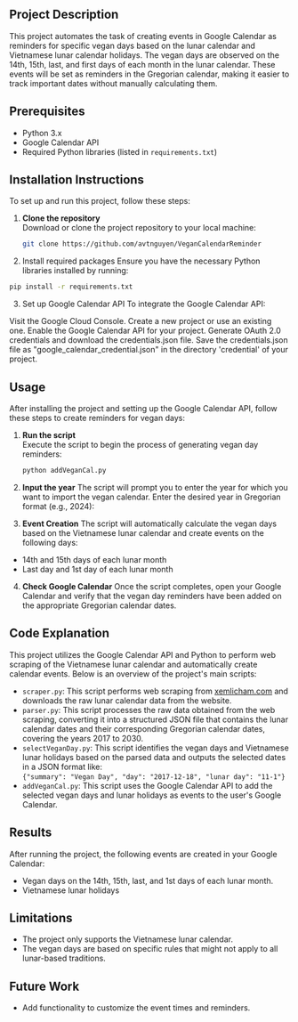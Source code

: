 ## Project Description

This project automates the task of creating events in Google Calendar as reminders for specific vegan days based on the lunar calendar and Vietnamese lunar calendar holidays. The vegan days are observed on the 14th, 15th, last, and first days of each month in the lunar calendar. These events will be set as reminders in the Gregorian calendar, making it easier to track important dates without manually calculating them.

## Prerequisites
- Python 3.x
- Google Calendar API
- Required Python libraries (listed in `requirements.txt`)

## Installation Instructions

To set up and run this project, follow these steps:

1. **Clone the repository**  
   Download or clone the project repository to your local machine:
   ```bash
   git clone https://github.com/avtnguyen/VeganCalendarReminder
2. Install required packages
Ensure you have the necessary Python libraries installed by running:
```bash
pip install -r requirements.txt
```
3. Set up Google Calendar API
To integrate the Google Calendar API:

Visit the Google Cloud Console.
Create a new project or use an existing one.
Enable the Google Calendar API for your project.
Generate OAuth 2.0 credentials and download the credentials.json file.
Save the credentials.json file as "google_calendar_credential.json" in the directory 'credential' of your project.

## Usage
After installing the project and setting up the Google Calendar API, follow these steps to create reminders for vegan days:

1. **Run the script**  
   Execute the script to begin the process of generating vegan day reminders:
   ```bash
   python addVeganCal.py
   ```
2. **Input the year**
The script will prompt you to enter the year for which you want to import the vegan calendar. Enter the desired year in Gregorian format (e.g., 2024):

3. **Event Creation**
The script will automatically calculate the vegan days based on the Vietnamese lunar calendar and create events on the following days:

* 14th and 15th days of each lunar month
* Last day and 1st day of each lunar month
  
4. **Check Google Calendar**
Once the script completes, open your Google Calendar and verify that the vegan day reminders have been added on the appropriate Gregorian calendar dates.

## Code Explanation

This project utilizes the Google Calendar API and Python to perform web scraping of the Vietnamese lunar calendar and automatically create calendar events. Below is an overview of the project's main scripts:

- `scraper.py`: This script performs web scraping from [xemlicham.com](https://www.xemlicham.com/am-lich/nam/) and downloads the raw lunar calendar data from the website.
- `parser.py`: This script processes the raw data obtained from the web scraping, converting it into a structured JSON file that contains the lunar calendar dates and their corresponding Gregorian calendar dates, covering the years 2017 to 2030.
- `selectVeganDay.py`: This script identifies the vegan days and Vietnamese lunar holidays based on the parsed data and outputs the selected dates in a JSON format like:  
  `{"summary": "Vegan Day", "day": "2017-12-18", "lunar day": "11-1"}`
- `addVeganCal.py`: This script uses the Google Calendar API to add the selected vegan days and lunar holidays as events to the user's Google Calendar.

## Results
After running the project, the following events are created in your Google Calendar:
- Vegan days on the 14th, 15th, last, and 1st days of each lunar month.
- Vietnamese lunar holidays
  
## Limitations
- The project only supports the Vietnamese lunar calendar.
- The vegan days are based on specific rules that might not apply to all lunar-based traditions.

## Future Work
- Add functionality to customize the event times and reminders.

